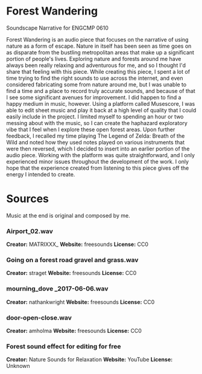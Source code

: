 # Forest Wandering
Soundscape Narrative for ENGCMP 0610


Forest Wandering is an audio piece that focuses on the narrative of using nature as a form of escape. Nature in itself has been seen as time goes on as disparate from the bustling metropolitan areas that make up a significant portion of people's lives. Exploring nature and forests around me have always been really relaxing and adventurous for me, and so I thought I'd share that feeling with this piece. While creating this piece, I spent a lot of time trying to find the right sounds to use across the internet, and even considered fabricating some from nature around me, but I was unable to find a time and a place to record truly accurate sounds, and because of that I see some significant avenues for improvement. I did happen to find a happy medium in music, however. Using a platform called Musescore, I was able to edit sheet music and play it back at a high level of quality that I could easily include in the project. I limited myself to spending an hour or two messing about with the music, so I can create the haphazard exploratory vibe that I feel when I explore these open forest areas. Upon further feedback, I recalled my time playing The Legend of Zelda: Breath of the Wild and noted how they used notes played on various instruments that were then reversed, which I decided to insert into an earlier portion of the audio piece. Working with the platform was quite straightforward, and I only experienced minor issues throughout the development of the work. I only hope that the experience created from listening to this piece gives off the energy I intended to create.


# Sources
Music at the end is original and composed by me.

### Airport_02.wav
**Creator:** MATRIXXX_
**Website:** freesounds
**License:** CC0

### Going on a forest road gravel and grass.wav
**Creator:** straget
**Website:** freesounds
**License:** CC0

### mourning_dove _2017-06-06.wav
**Creator:** nathankwright
**Website:** freesounds
**License:** CC0

### door-open-close.wav
**Creator:** amholma
**Website:** freesounds
**License:** CC0

### Forest sound effect for editing for free
**Creator:** Nature Sounds for Relaxation
**Website:** YouTube
**License:** Unknown
